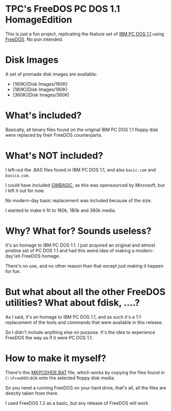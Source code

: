 # TPC's FreeDOS PC DOS 1.1 HomageEdition

This is just a fun project, replicating the feature
set of [IBM PC DOS 1.1](https://en.wikipedia.org/wiki/IBM_PC_DOS#PC_DOS_1.x) using [FreeDOS](https://freedos.org). No pun intended.

# Disk Images

A set of premade disk images are available:

* [160K](Disk Images/160K)
* [180K](Disk Images/180K)
* [360K](Disk Images/360K)


# What's included?

Basically, all binary files found on the original IBM PC DOS 1.1
floppy disk were replaced by their FreeDOS counterparts.

# What's NOT included?

I left-out the .BAS files found in IBM PC DOS 1.1,
and also `basic.com` and `basica.com`.

I could have included [GWBASIC](https://github.com/microsoft/GW-BASIC),
as this was opensourced by Microsoft, but I left it out for now.

No modern-day basic replacement was included because of the size.

I wanted to make it fit to 160k, 180k and 360k media.


# Why? What for? Sounds useless?

It's an homage to IBM PC DOS 1.1.
I just acquired an original and almost pristine set of PC DOS 1.1
and had this weird idea of making a modern-day'ish FreeDOS homage.

There's no use, and no other reason than that except just
making it happen for fun.


# But what about all the other FreeDOS utilities? What about fdisk, ....?

As I said, it's an homage to IBM PC DOS 1.1, and as such it's a 1:1
replacement of the tools and commands that were available in this release.

So I didn't include anything else on purpose.
It's the idea to experience FreeDOS the way as if it were PC DOS 1.1.


# How to make it myself?

There's this [MKPCDHDE.BAT](MKPCDHDE.BAT) file, which works by copying
the files found in `C:\FreeDOS\BIN` onto the selected floppy disk media.

So you need a running FreeDOS on your hard drive, that's all,
all the files are directly taken from there.

I used FreeDOS 1.3 as a basic, but any release of FreeDOS will work.


